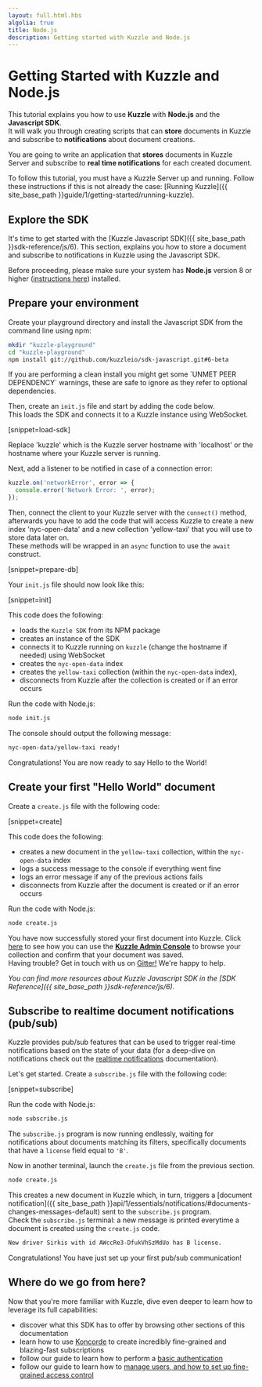 ```yaml
---
layout: full.html.hbs
algolia: true
title: Node.js
description: Getting started with Kuzzle and Node.js
---
```


# Getting Started with Kuzzle and Node.js

This tutorial explains you how to use **Kuzzle** with **Node.js** and the **Javascript SDK**.  
It will walk you through creating scripts that can **store** documents in Kuzzle and subscribe to **notifications** about document creations.

You are going to write an application that **stores** documents in Kuzzle Server and subscribe to **real time notifications** for each created document.

To follow this tutorial, you must have a Kuzzle Server up and running. Follow these instructions if this is not already the case: [Running Kuzzle]({{ site_base_path }}guide/1/getting-started/running-kuzzle).

## Explore the SDK

It's time to get started with the [Kuzzle Javascript SDK]({{ site_base_path }}sdk-reference/js/6). This section, explains you how to store a document and subscribe to notifications in Kuzzle using the Javascript SDK.

Before proceeding, please make sure your system has **Node.js** version 8 or higher (<a href="https://nodejs.org/en/download/">instructions here</a>) installed.

## Prepare your environment

Create your playground directory and install the Javascript SDK from the command line using npm:

```sh
mkdir "kuzzle-playground"
cd "kuzzle-playground"
npm install git://github.com/kuzzleio/sdk-javascript.git#6-beta
```

<div class="alert alert-info">
If you are performing a clean install you might get some `UNMET PEER DEPENDENCY` warnings, these are safe to ignore as they refer to optional dependencies.
</div>

Then, create an `init.js` file and start by adding the code below.  
This loads the SDK and connects it to a Kuzzle instance using WebSocket.  

[snippet=load-sdk]

<div class="alert alert-info">
Replace 'kuzzle' which is the Kuzzle server hostname with 'localhost' or the hostname where your Kuzzle server is running.
</div>

Next, add a listener to be notified in case of a connection error:

```javascript
kuzzle.on('networkError', error => {
  console.error('Network Error: ', error);
});
```

Then, connect the client to your Kuzzle server with the `connect()` method, afterwards you have to add the code that will access Kuzzle to create a new index 'nyc-open-data' and a new collection 'yellow-taxi' that you will use to store data later on.  
These methods will be wrapped in an `async` function to use the `await` construct.

[snippet=prepare-db]

Your `init.js` file should now look like this:

[snippet=init]

This code does the following:
* loads the `Kuzzle SDK` from its NPM package
* creates an instance of the SDK
* connects it to Kuzzle running on `kuzzle` (change the hostname if needed) using WebSocket
* creates the `nyc-open-data` index
* creates the `yellow-taxi` collection (within the `nyc-open-data` index),
* disconnects from Kuzzle after the collection is created or if an error occurs

Run the code with Node.js:

```bash
node init.js
```

The console should output the following message:

```bash
nyc-open-data/yellow-taxi ready!
```

<div class="alert alert-success">
Congratulations! You are now ready to say Hello to the World!
</div>

## Create your first "Hello World" document

Create a `create.js` file with the following code:

[snippet=create]

This code does the following:
* creates a new document in the `yellow-taxi` collection, within the `nyc-open-data` index
* logs a success message to the console if everything went fine
* logs an error message if any of the previous actions fails
* disconnects from Kuzzle after the document is created or if an error occurs

Run the code with Node.js:

```bash
node create.js
```

<div class="alert alert-success">
You have now successfully stored your first document into Kuzzle. Click <a href="{{ site_base_path }}guide/1/essentials/installing-console">here</a> to see how you can use the
   <a href="http://console.kuzzle.io" target="_blank"><strong>Kuzzle Admin Console</strong></a> to browse your collection and confirm that your document was saved.
</div>

<div class="alert alert-info">
Having trouble? Get in touch with us on <a href="https://gitter.im/kuzzleio/kuzzle">Gitter!</a> We're happy to help.
</div>

_You can find more resources about Kuzzle Javascript SDK in the [SDK Reference]({{ site_base_path }}sdk-reference/js/6)._

## Subscribe to realtime document notifications (pub/sub)

Kuzzle provides pub/sub features that can be used to trigger real-time notifications based on the state of your data (for a deep-dive on notifications check out the <a href="{{ site_base_path }}sdk-reference/js/6/essentials/realtime-notifications/">realtime notifications</a> documentation).

Let's get started. Create a `subscribe.js` file with the following code:

[snippet=subscribe]

Run the code with Node.js:

```bash
node subscribe.js
```

The `subscribe.js` program is now running endlessly, waiting for notifications about documents matching its filters, specifically documents that have a `license` field equal to `'B'`.

Now in another terminal, launch the `create.js` file from the previous section.

```bash
node create.js
```

This creates a new document in Kuzzle which, in turn, triggers a [document notification]({{ site_base_path }}api/1/essentials/notifications/#documents-changes-messages-default) sent to the `subscribe.js` program.  
Check the `subscribe.js` terminal: a new message is printed everytime a document is created using the `create.js` code.

```bash
New driver Sirkis with id AWccRe3-DfukVhSzMdUo has B license.
```

<div class="alert alert-success">
Congratulations! You have just set up your first pub/sub communication!
</div>

## Where do we go from here?

Now that you're more familiar with Kuzzle, dive even deeper to learn how to leverage its full capabilities:

* discover what this SDK has to offer by browsing other sections of this documentation
* learn how to use <a href="{{ site_base_path }}koncorde/1">Koncorde</a> to create incredibly fine-grained and blazing-fast subscriptions
* follow our guide to learn how to perform a <a href="{{ site_base_path }}guide/1/essentials/user-authentication/#local-strategy">basic authentication</a>
* follow our guide to learn how to <a href="{{ site_base_path }}guide/1/essentials/security/">manage users, and how to set up fine-grained access control</a>
